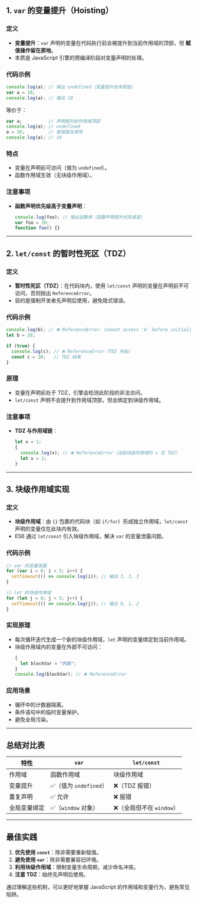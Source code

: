 ## 1. `var` 的变量提升（Hoisting）
### 定义
- **变量提升**：`var` 声明的变量在代码执行前会被提升到当前作用域的顶部，但 **赋值操作留在原地**。
- 本质是 JavaScript 引擎的预编译阶段对变量声明的处理。

### 代码示例
```javascript
console.log(a); // 输出 undefined（变量提升但未赋值）
var a = 10;
console.log(a); // 输出 10
```
等价于：
```javascript
var a;          // 声明提升到作用域顶部
console.log(a); // undefined
a = 10;         // 赋值留在原地
console.log(a); // 10
```

### 特点
- 变量在声明前可访问（值为 `undefined`）。
- 函数作用域生效（无块级作用域）。

### 注意事项
- **函数声明优先级高于变量声明**：
  ```javascript
  console.log(foo); // 输出函数体（函数声明提升优先级高）
  var foo = 20;
  function foo() {}
  ```

---

## 2. `let/const` 的暂时性死区（TDZ）
### 定义
- **暂时性死区（TDZ）**：在代码块内，使用 `let/const` 声明的变量在声明前不可访问，否则抛出 `ReferenceError`。
- 目的是强制开发者先声明后使用，避免隐式错误。

### 代码示例
```javascript
console.log(b); // ❌ ReferenceError: Cannot access 'b' before initialization
let b = 20;

if (true) {
  console.log(c); // ❌ ReferenceError（TDZ 开始）
  const c = 30;   // TDZ 结束
}
```

### 原理
- 变量在声明前处于 TDZ，引擎会检测此阶段的非法访问。
- `let/const` 声明不会提升到作用域顶部，但会绑定到块级作用域。

### 注意事项
- **TDZ 与作用域链**：
  ```javascript
  let x = 1;
  {
    console.log(x); // ❌ ReferenceError（当前块级作用域的 x 在 TDZ）
    let x = 2;
  }
  ```

---

## 3. 块级作用域实现
### 定义
- **块级作用域**：由 `{}` 包裹的代码块（如 `if/for`）形成独立作用域，`let/const` 声明的变量仅在此块内有效。
- ES6 通过 `let/const` 引入块级作用域，解决 `var` 的变量泄露问题。

### 代码示例
```javascript
// var 的变量泄露
for (var i = 0; i < 3; i++) {
  setTimeout(() => console.log(i)); // 输出 3, 3, 3
}

// let 的块级作用域
for (let j = 0; j < 3; j++) {
  setTimeout(() => console.log(j)); // 输出 0, 1, 2
}
```

### 实现原理
- 每次循环迭代生成一个新的块级作用域，`let` 声明的变量绑定到当前作用域。
- 块级作用域内的变量在外部不可访问：
  ```javascript
  {
    let blockVar = "内部";
  }
  console.log(blockVar); // ❌ ReferenceError
  ```

### 应用场景
- 循环中的计数器隔离。
- 条件语句中的临时变量保护。
- 避免全局污染。

---

## 总结对比表
| 特性                | `var`                 | `let/const`           |
|---------------------|-----------------------|-----------------------|
| 作用域              | 函数作用域            | 块级作用域            |
| 变量提升            | ✅（值为 `undefined`）| ❌（TDZ 报错）        |
| 重复声明            | ✅ 允许               | ❌ 报错               |
| 全局变量绑定        | ✅（`window` 对象）   | ❌（全局但不在 `window`）|

---

## 最佳实践
1. **优先使用 `const`**：除非需要重新赋值。
2. **避免使用 `var`**：除非需要兼容旧环境。
3. **利用块级作用域**：限制变量生命周期，减少命名冲突。
4. **注意 TDZ**：始终先声明后使用。

通过理解这些机制，可以更好地掌握 JavaScript 的作用域和变量行为，避免常见陷阱。